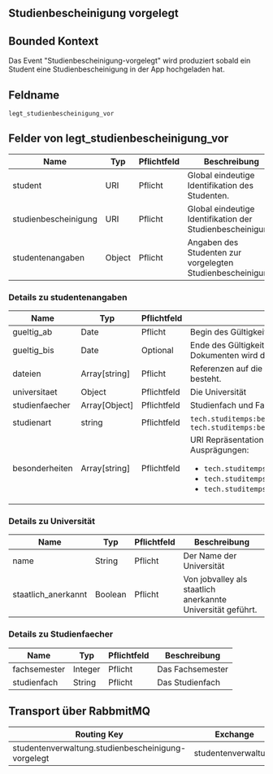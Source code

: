 ## Studienbescheinigung vorgelegt

## Bounded Kontext

Das Event "Studienbescheinigung-vorgelegt" wird produziert sobald ein Student eine Studienbescheinigung in der App hochgeladen hat.

## Feldname

`legt_studienbescheinigung_vor`

## Felder von legt_studienbescheinigung_vor

| Name | Typ  | Pflichtfeld  | Beschreibung  |
|---|---|---|---|
| student | URI | Pflicht  | Global eindeutige Identifikation des Studenten. |
| studienbescheinigung | URI | Pflicht  | Global eindeutige Identifikation der Studienbescheinigung. |
| studentenangaben | Object | Pflicht | Angaben des Studenten zur vorgelegten Studienbescheinigung. |

### Details zu studentenangaben

| Name | Typ  | Pflichtfeld  | Beschreibung  |
|---|---|---|---|
| gueltig_ab | Date | Pflicht  | Begin des Gültigkeitszeitraum des Dokuments |
| gueltig_bis | Date | Optional  | Ende des Gültigkeitszeitraum des Dokuments. Bei unbefristeten Dokumenten wird das Enddatum weggelassen. |
| dateien | Array[string] | Pflicht  | Referenzen auf die Dateien aus denen das vorgelegte Dokument besteht. |
| universitaet | Object  | Pflichtfeld  | Die Universität |
| studienfaecher | Array[Object]  | Pflichtfeld  | Studienfach und Fachsemester |
| studienart | string  | Pflichtfeld  | `tech.studitemps:beschaeftigungsart:vollzeit` oder `tech.studitemps:beschaeftigungsart:teilzeit` |
| besonderheiten | Array[string]  | Pflichtfeld  | URI Repräsentation der Besonderheiten. Mögliche Ausprägungen: <ul><li>`tech.studitemps:studienbesonderheit:promotion`</li><li>`tech.studitemps:studienbesonderheit:urlaubssemester`</li><li>`tech.studitemps:studienbesonderheit:vorbereitungssemester`</li></ul> |

### Details zu Universität
| Name | Typ  | Pflichtfeld  |  Beschreibung  |
|---|---|---|---|
| name | String | Pflicht | Der Name der Universität |
| staatlich_anerkannt | Boolean | Pflicht | Von jobvalley als staatlich anerkannte Universität geführt. |

### Details zu Studienfaecher
| Name | Typ  | Pflichtfeld  |  Beschreibung  |
|---|---|---|---|
| fachsemester | Integer | Pflicht | Das Fachsemester |
| studienfach | String | Pflicht | Das Studienfach |

## Transport über RabbmitMQ

| Routing Key  | Exchange  |
|---|---|
| studentenverwaltung.studienbescheinigung-vorgelegt | studentenverwaltung  |
